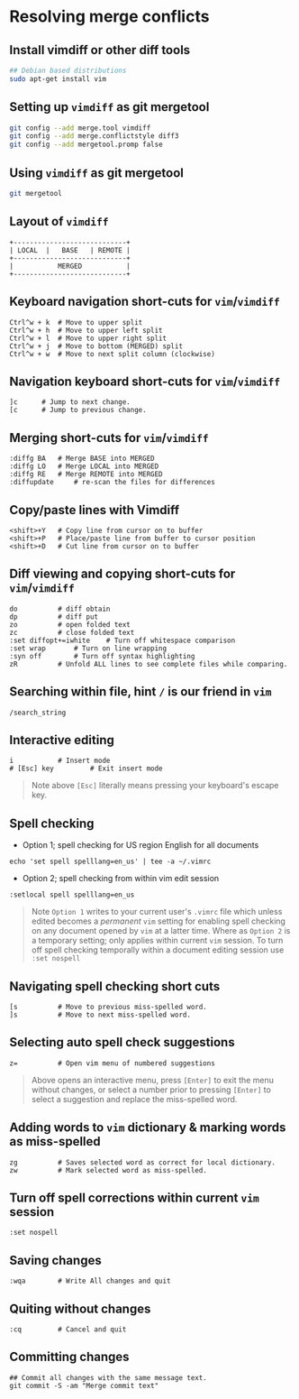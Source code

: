 # Resolving merge conflicts

## Install vimdiff or other diff tools
```bash
## Debian based distributions
sudo apt-get install vim
```

## Setting up `vimdiff` as git mergetool
```bash
git config --add merge.tool vimdiff
git config --add merge.conflictstyle diff3
git config --add mergetool.promp false
```

## Using `vimdiff` as git mergetool
```bash
git mergetool
```

## Layout of `vimdiff`
```
+----------------------------+
| LOCAL  |   BASE   | REMOTE |
+----------------------------+
|           MERGED           |
+----------------------------+
```

## Keyboard navigation short-cuts for `vim`/`vimdiff`
```
Ctrl^w + k 	# Move to upper split
Ctrl^w + h 	# Move to upper left split
Ctrl^w + l 	# Move to upper right split
Ctrl^w + j 	# Move to bottom (MERGED) split
Ctrl^w + w 	# Move to next split column (clockwise)
```

## Navigation keyboard short-cuts for `vim`/`vimdiff`
```
]c 		# Jump to next change.
[c 		# Jump to previous change.
```

## Merging short-cuts for `vim`/`vimdiff`
```
:diffg BA 	# Merge BASE into MERGED
:diffg LO 	# Merge LOCAL into MERGED
:diffg RE 	# Merge REMOTE into MERGED
:diffupdate 	# re-scan the files for differences
```

## Copy/paste lines with Vimdiff
```
<shift>+Y 	# Copy line from cursor on to buffer
<shift>+P 	# Place/paste line from buffer to cursor position
<shift>+D 	# Cut line from cursor on to buffer
```

## Diff viewing and copying short-cuts for `vim`/`vimdiff`
```
do 			# diff obtain
dp 			# diff put
zo 			# open folded text
zc 			# close folded text
:set diffopt+=iwhite 	# Turn off whitespace comparison
:set wrap 		# Turn on line wrapping
:syn off 		# Turn off syntax highlighting
zR 			# Unfold ALL lines to see complete files while comparing.
```

## Searching within file, hint `/` is our friend in `vim`
```
/search_string
```

## Interactive editing
```
i 			# Insert mode
# [Esc] key 		# Exit insert mode
```
 > Note above `[Esc]` literally means pressing your keyboard's escape key.

## Spell checking

 - Option 1; spell checking for US region English for all documents
```
echo 'set spell spelllang=en_us' | tee -a ~/.vimrc
```

 - Option 2; spell checking from within vim edit session
```
:setlocal spell spelllang=en_us
```

 > Note `Option 1` writes to your current user's `.vimrc` file which unless
 edited becomes a *permanent* `vim` setting for enabling spell checking on any
 document opened by `vim` at a latter time. Where as `Option 2` is a temporary
 setting; only applies within current `vim` session. To turn off spell checking
 temporally within a document editing session use `:set nospell`

## Navigating spell checking short cuts
```
[s 			# Move to previous miss-spelled word.
]s 			# Move to next miss-spelled word.
```

## Selecting auto spell check suggestions
```
z= 			# Open vim menu of numbered suggestions
```
 > Above opens an interactive menu, press `[Enter]` to exit the menu without
 changes, or select a number prior to pressing `[Enter]` to select a suggestion
 and replace the miss-spelled word.

## Adding words to `vim` dictionary & marking words as miss-spelled
```
zg 			# Saves selected word as correct for local dictionary.
zw 			# Mark selected word as miss-spelled.
```

## Turn off spell corrections within current `vim` session
```
:set nospell
```

## Saving changes
```
:wqa 		# Write All changes and quit
```

## Quiting without changes
```
:cq 		# Cancel and quit
```

## Committing changes
```
## Commit all changes with the same message text.
git commit -S -am "Merge commit text"
```
